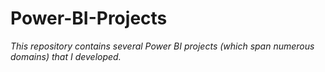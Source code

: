 # Power-BI-Projects  
<i> This repository contains several Power BI projects (which span numerous domains) that I developed.
